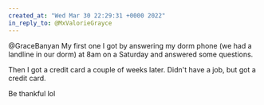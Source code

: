 ```yaml
---
created_at: "Wed Mar 30 22:29:31 +0000 2022"
in_reply_to: @MxValorieGrayce
---
```


@GraceBanyan My first one I got by answering my dorm phone (we had a landline in our dorm) at 8am on a Saturday and answered some questions.

Then I got a credit card a couple of weeks later. Didn't have a job, but got a credit card.

Be thankful lol